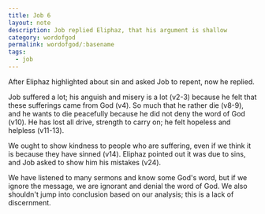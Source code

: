 ```yaml
---
title: Job 6
layout: note
description: Job replied Eliphaz, that his argument is shallow
category: wordofgod
permalink: wordofgod/:basename
tags:
  - job
---
```


After Eliphaz highlighted about sin and asked Job to repent, now he replied.

Job suffered a lot; his anguish and misery is a lot (v2-3) because he felt that these sufferings came from God (v4). So much that he rather die (v8-9), and he wants to die peacefully because he did not deny the word of God (v10). He has lost all drive, strength to carry on; he felt hopeless and helpless (v11-13).

We ought to show kindness to people who are suffering, even if we think it is because they have sinned (v14). Eliphaz pointed out it was due to sins, and Job asked to show him his mistakes (v24).

We have listened to many sermons and know some God's word, but if we ignore the message, we are ignorant and denial the word of God. We also shouldn't jump into conclusion based on our analysis; this is a lack of discernment. 
